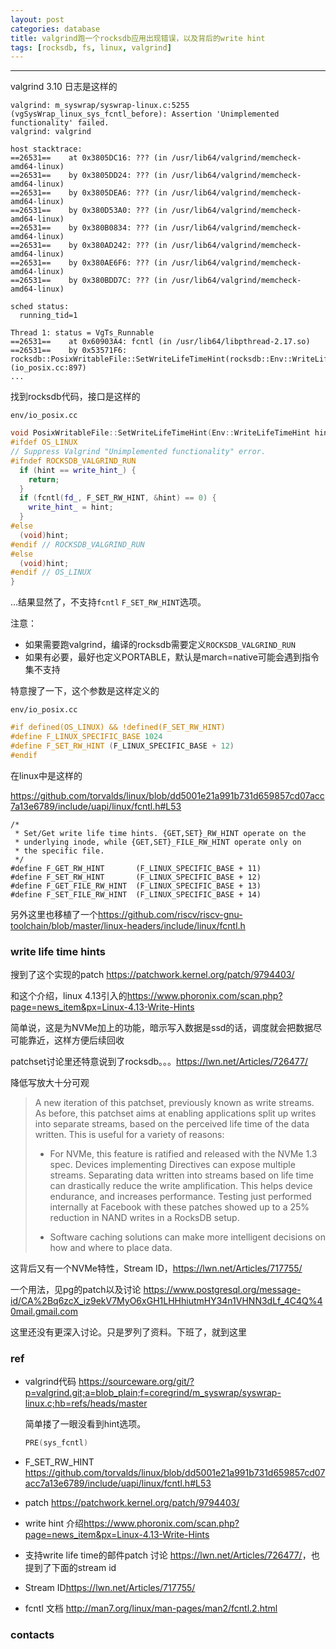 ```yaml
---
layout: post
categories: database
title: valgrind跑一个rocksdb应用出现错误，以及背后的write hint
tags: [rocksdb, fs, linux, valgrind]
---
```


  

---

valgrind 3.10 日志是这样的

```
valgrind: m_syswrap/syswrap-linux.c:5255 (vgSysWrap_linux_sys_fcntl_before): Assertion 'Unimplemented functionality' failed.
valgrind: valgrind

host stacktrace:
==26531==    at 0x3805DC16: ??? (in /usr/lib64/valgrind/memcheck-amd64-linux)
==26531==    by 0x3805DD24: ??? (in /usr/lib64/valgrind/memcheck-amd64-linux)
==26531==    by 0x3805DEA6: ??? (in /usr/lib64/valgrind/memcheck-amd64-linux)
==26531==    by 0x380D53A0: ??? (in /usr/lib64/valgrind/memcheck-amd64-linux)
==26531==    by 0x380B0834: ??? (in /usr/lib64/valgrind/memcheck-amd64-linux)
==26531==    by 0x380AD242: ??? (in /usr/lib64/valgrind/memcheck-amd64-linux)
==26531==    by 0x380AE6F6: ??? (in /usr/lib64/valgrind/memcheck-amd64-linux)
==26531==    by 0x380BDD7C: ??? (in /usr/lib64/valgrind/memcheck-amd64-linux)

sched status:
  running_tid=1

Thread 1: status = VgTs_Runnable
==26531==    at 0x60903A4: fcntl (in /usr/lib64/libpthread-2.17.so)
==26531==    by 0x53571F6: rocksdb::PosixWritableFile::SetWriteLifeTimeHint(rocksdb::Env::WriteLifeTimeHint) (io_posix.cc:897)
...
```

找到rocksdb代码，接口是这样的

`env/io_posix.cc`

```c++
void PosixWritableFile::SetWriteLifeTimeHint(Env::WriteLifeTimeHint hint) {
#ifdef OS_LINUX
// Suppress Valgrind "Unimplemented functionality" error.
#ifndef ROCKSDB_VALGRIND_RUN
  if (hint == write_hint_) {
    return;
  }
  if (fcntl(fd_, F_SET_RW_HINT, &hint) == 0) {
    write_hint_ = hint;
  }
#else
  (void)hint;
#endif // ROCKSDB_VALGRIND_RUN
#else
  (void)hint;
#endif // OS_LINUX
}
```

...结果显然了，不支持`fcntl`  `F_SET_RW_HINT`选项。

注意：

- 如果需要跑valgrind，编译的rocksdb需要定义`ROCKSDB_VALGRIND_RUN`
- 如果有必要，最好也定义PORTABLE，默认是march=native可能会遇到指令集不支持





特意搜了一下，这个参数是这样定义的

`env/io_posix.cc`

```c++
#if defined(OS_LINUX) && !defined(F_SET_RW_HINT)
#define F_LINUX_SPECIFIC_BASE 1024
#define F_SET_RW_HINT (F_LINUX_SPECIFIC_BASE + 12)
#endif
```

在linux中是这样的

https://github.com/torvalds/linux/blob/dd5001e21a991b731d659857cd07acc7a13e6789/include/uapi/linux/fcntl.h#L53

```
/*
 * Set/Get write life time hints. {GET,SET}_RW_HINT operate on the
 * underlying inode, while {GET,SET}_FILE_RW_HINT operate only on
 * the specific file.
 */
#define F_GET_RW_HINT		(F_LINUX_SPECIFIC_BASE + 11)
#define F_SET_RW_HINT		(F_LINUX_SPECIFIC_BASE + 12)
#define F_GET_FILE_RW_HINT	(F_LINUX_SPECIFIC_BASE + 13)
#define F_SET_FILE_RW_HINT	(F_LINUX_SPECIFIC_BASE + 14)
```

另外这里也移植了一个<https://github.com/riscv/riscv-gnu-toolchain/blob/master/linux-headers/include/linux/fcntl.h>

### write life time hints

搜到了这个实现的patch <https://patchwork.kernel.org/patch/9794403/>

和这个介绍，linux 4.13引入的<https://www.phoronix.com/scan.php?page=news_item&px=Linux-4.13-Write-Hints>

简单说，这是为NVMe加上的功能，暗示写入数据是ssd的话，调度就会把数据尽可能靠近，这样方便后续回收

patchset讨论里还特意说到了rocksdb。。。https://lwn.net/Articles/726477/

降低写放大十分可观

>A new iteration of this patchset, previously known as write streams.
>As before, this patchset aims at enabling applications split up
>writes into separate streams, based on the perceived life time
>of the data written. This is useful for a variety of reasons:
>
>- For NVMe, this feature is ratified and released with the NVMe 1.3
>  spec. Devices implementing Directives can expose multiple streams.
>  Separating data written into streams based on life time can
>  drastically reduce the write amplification. This helps device
>  endurance, and increases performance. Testing just performed
>  internally at Facebook with these patches showed up to a 25% reduction
>  in NAND writes in a RocksDB setup.
>
>- Software caching solutions can make more intelligent decisions
>  on how and where to place data.

这背后又有一个NVMe特性，Stream ID，https://lwn.net/Articles/717755/



一个用法，见pg的patch以及讨论  <https://www.postgresql.org/message-id/CA%2Bq6zcX_iz9ekV7MyO6xGH1LHHhiutmHY34n1VHNN3dLf_4C4Q%40mail.gmail.com>

这里还没有更深入讨论。只是罗列了资料。下班了，就到这里

### ref

- valgrind代码 <https://sourceware.org/git/?p=valgrind.git;a=blob_plain;f=coregrind/m_syswrap/syswrap-linux.c;hb=refs/heads/master>

  简单搂了一眼没看到hint选项。

  ```c++
  PRE(sys_fcntl)
  ```

- F_SET_RW_HINT https://github.com/torvalds/linux/blob/dd5001e21a991b731d659857cd07acc7a13e6789/include/uapi/linux/fcntl.h#L53

- patch <https://patchwork.kernel.org/patch/9794403/>

- write hint 介绍<https://www.phoronix.com/scan.php?page=news_item&px=Linux-4.13-Write-Hints>

- 支持write life time的邮件patch 讨论 <https://lwn.net/Articles/726477/>，也提到了下面的stream id

- Stream ID<https://lwn.net/Articles/717755/>

- fcntl 文档 <http://man7.org/linux/man-pages/man2/fcntl.2.html>

### contacts

